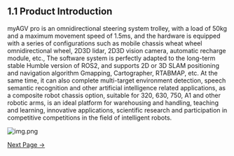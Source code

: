## 1.1 Product Introduction
myAGV pro is an omnidirectional steering system trolley, with a load of 50kg and a maximum movement speed of 1.5ms, and the hardware is equipped with a series of configurations such as mobile chassis wheat wheel omnidirectional wheel, 2D3D lidar, 2D3D vision camera, automatic recharge module, etc., The software system is perfectly adapted to the long-term stable Humble version of ROS2, and supports 2D or 3D SLAM positioning and navigation algorithm Gmapping, Cartographer, RTABMAP, etc. At the same time, it can also complete multi-target environment detection, speech semantic recognition and other artificial intelligence related applications, as a composite robot chassis option, suitable for 320, 630, 750, A1 and other robotic arms, is an ideal platform for warehousing and handling, teaching and learning, innovative applications, scientific research and participation in competitive competitions in the field of intelligent robots.

![img.png](../resources/1-ProductIntroduction/MyAGVPro.png) 

[Next Page →](1.2-ApplicationScenarios.md)